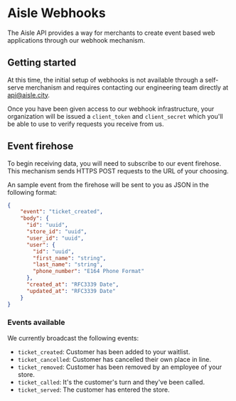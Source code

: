 # Aisle Webhooks
The Aisle API provides a way for merchants to create event based web applications through our webhook mechanism.

## Getting started
At this time, the initial setup of webhooks is not available through a self-serve merchanism and requires contacting our engineering team directly at api@aisle.city.

Once you have been given access to our webhook infrastructure, your organization will be issued a `client_token` and `client_secret` which you'll be able to use to verify requests you receive from us.

## Event firehose
To begin receiving data, you will need to subscribe to our event firehose. This mechanism sends HTTPS POST requests to the URL of your choosing.

An sample event from the firehose will be sent to you as JSON in the following format:

```json
{
    "event": "ticket_created",
    "body": {
      "id": "uuid",
      "store_id": "uuid",
      "user_id": "uuid",
      "user": {
        "id": "uuid",
        "first_name": "string",
        "last_name": "string",
        "phone_number": "E164 Phone Format"
      },
      "created_at": "RFC3339 Date",
      "updated_at": "RFC3339 Date"
    }
}
```

### Events available
We currently broadcast the following events:
* `ticket_created`: Customer has been added to your waitlist.
* `ticket_cancelled`: Customer has cancelled their own place in line.
* `ticket_removed`: Customer has been removed by an employee of your store.
* `ticket_called`: It's the customer's turn and they've been called.
* `ticket_served`: The customer has entered the store.
